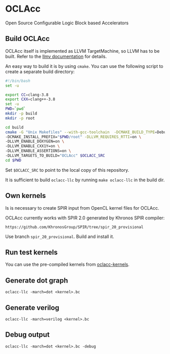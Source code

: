 # OCLAcc
Open Source Configurable Logic Block based Accelerators

## Build OCLAcc
OCLAcc itself is implemented as LLVM TargetMachine, so LLVM has to be built.
Refer to the [llmv documentation](http://llvm.org/docs/GettingStarted.html) for details.

An easy way to build it is by using `cmake`. You can use the following script to create a separate build directory:
```bash
#!/bin/bash
set -u

export CC=clang-3.8
export CXX=clang++-3.8
set -u
PWD=`pwd`
mkdir -p build
mkdir -p root

cd build
cmake -G "Unix Makefiles" --with-gcc-toolchain  -DCMAKE_BUILD_TYPE=Debug \
-DCMAKE_INSTALL_PREFIX="$PWD/root" -DLLVM_REQUIRES_RTTI=on \
-DLLVM_ENABLE_DOXYGEN=on \
-DLLVM_ENABLE_CXX1Y=on \
-DLLVM_ENABLE_ASSERTIONS=on \
-DLLVM_TARGETS_TO_BUILD="OCLAcc" $OCLACC_SRC
cd $PWD
```
Set `$OCLACC_SRC` to point to the local copy of this repository.

It is sufficient to build `oclacc-llc` by running `make oclacc-llc` in the build dir.

## Own kernels

Is is necessary to create SPIR input from OpenCL kernel files for OCLAcc.

OCLAcc currently works with SPIR 2.0 generated by Khronos SPIR compiler:

`https://github.com/KhronosGroup/SPIR/tree/spir_20_provisional`

Use branch `spir_20_provisional`. Build and install it.

## Run test kernels

You can use the pre-compiled kernels from [oclacc-kernels](https://github.com/sifrrich/oclacc-kernels).

## Generate dot graph
`oclacc-llc -march=dot <kernel>.bc`

## Generate verilog
`oclacc-llc -march=verilog <kernel>.bc`

## Debug output
`oclacc-llc -march=dot <kernel>.bc -debug`
